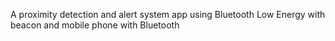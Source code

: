 A proximity detection and alert system app using Bluetooth Low Energy with beacon and mobile phone with Bluetooth
